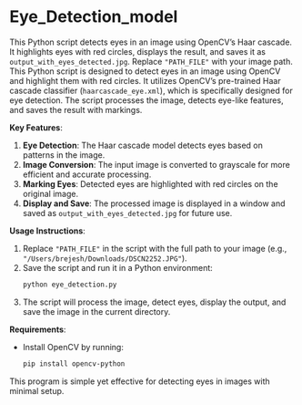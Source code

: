 # Eye_Detection_model
This Python script detects eyes in an image using OpenCV’s Haar cascade. It highlights eyes with red circles, displays the result, and saves it as `output_with_eyes_detected.jpg`. Replace `"PATH_FILE"` with your image path.
This Python script is designed to detect eyes in an image using OpenCV and highlight them with red circles. It utilizes OpenCV’s pre-trained Haar cascade classifier (`haarcascade_eye.xml`), which is specifically designed for eye detection. The script processes the image, detects eye-like features, and saves the result with markings.

**Key Features**:
1. **Eye Detection**: The Haar cascade model detects eyes based on patterns in the image.
2. **Image Conversion**: The input image is converted to grayscale for more efficient and accurate processing.
3. **Marking Eyes**: Detected eyes are highlighted with red circles on the original image.
4. **Display and Save**: The processed image is displayed in a window and saved as `output_with_eyes_detected.jpg` for future use.

**Usage Instructions**:
1. Replace `"PATH_FILE"` in the script with the full path to your image (e.g., `"/Users/brejesh/Downloads/DSCN2252.JPG"`).
2. Save the script and run it in a Python environment:
   ```bash
   python eye_detection.py
   ```
3. The script will process the image, detect eyes, display the output, and save the image in the current directory.

**Requirements**:
- Install OpenCV by running:
  ```bash
  pip install opencv-python
  ```
This program is simple yet effective for detecting eyes in images with minimal setup.
